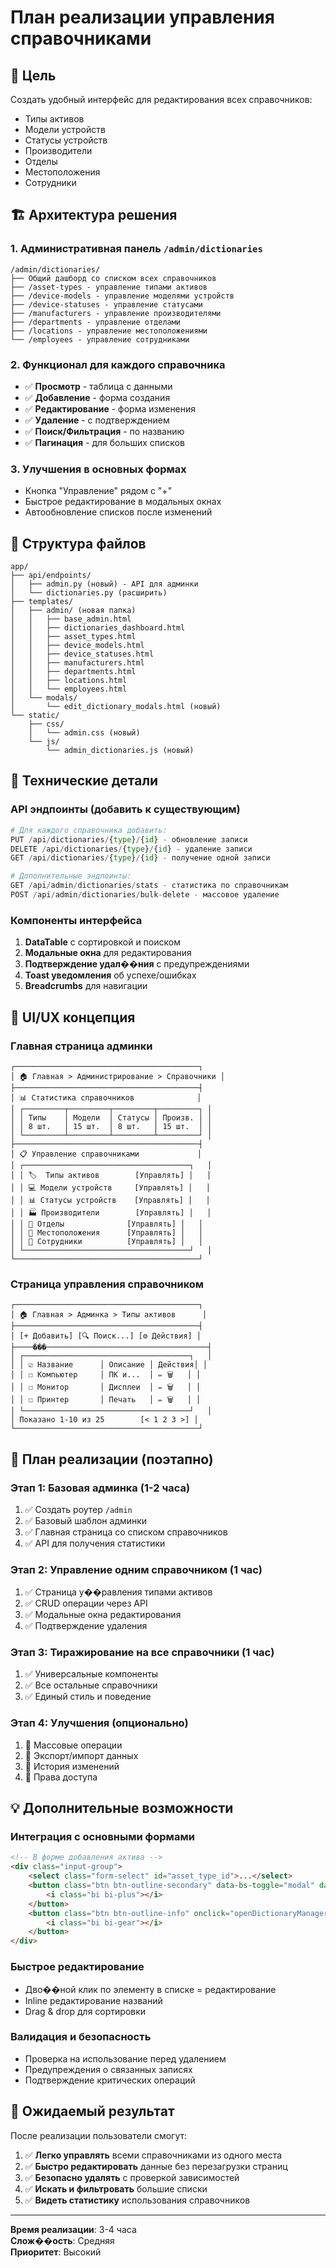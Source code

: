 # План реализации управления справочниками

## 🎯 Цель
Создать удобный интерфейс для редактирования всех справочников:
- Типы активов
- Модели устройств  
- Статусы устройств
- Производители
- Отделы
- Местоположения
- Сотрудники

## 🏗️ Архитектура решения

### 1. Административная панель `/admin/dictionaries`
```
/admin/dictionaries/
├── Общий дашборд со списком всех справочников
├── /asset-types - управление типами активов
├── /device-models - управление моделями устройств
├── /device-statuses - управление статусами
├── /manufacturers - управление производителями
├── /departments - управление отделами
├── /locations - управление местоположениями
└── /employees - управление сотрудниками
```

### 2. Функционал для каждого справочника
- ✅ **Просмотр** - таблица с данными
- ✅ **Добавление** - форма создания
- ✅ **Редактирование** - форма изменения
- ✅ **Удаление** - с подтверждением
- ✅ **Поиск/Фильтрация** - по названию
- ✅ **Пагинация** - для больших списков

### 3. Улучшения в основных формах
- Кнопка "Управление" рядом с "+"
- Быстрое редактирование в модальных окнах
- Автообновление списков после изменений

## 📁 Структура файлов

```
app/
├── api/endpoints/
│   ├── admin.py (новый) - API для админки
│   └── dictionaries.py (расширить)
├── templates/
│   ├── admin/ (новая папка)
│   │   ├── base_admin.html
│   │   ├── dictionaries_dashboard.html
│   │   ├── asset_types.html
│   │   ├── device_models.html
│   │   ├── device_statuses.html
│   │   ├── manufacturers.html
│   │   ├── departments.html
│   │   ├── locations.html
│   │   └── employees.html
│   └── modals/
│       └── edit_dictionary_modals.html (новый)
└── static/
    ├── css/
    │   └── admin.css (новый)
    └── js/
        └── admin_dictionaries.js (новый)
```

## 🔧 Технические детали

### API эндпоинты (добавить к существующим)
```python
# Для каждого справочника добавить:
PUT /api/dictionaries/{type}/{id} - обновление записи
DELETE /api/dictionaries/{type}/{id} - удаление записи
GET /api/dictionaries/{type}/{id} - получение одной записи

# Дополнительные эндпоинты:
GET /api/admin/dictionaries/stats - статистика по справочникам
POST /api/admin/dictionaries/bulk-delete - массовое удаление
```

### Компоненты интерфейса
1. **DataTable** с сортировкой и поиском
2. **Модальные окна** для редактирования
3. **Подтверждение удал��ния** с предупреждениями
4. **Toast уведомления** об успехе/ошибках
5. **Breadcrumbs** для навигации

## 🎨 UI/UX концепция

### Главная страница админки
```
┌─────────────────────────────────────────┐
│ 🏠 Главная > Администрирование > Справочники │
├─────────────────────────────────────────┤
│ 📊 Статистика справочников              │
│ ┌─────────┬─────────┬─────────┬─────────┐ │
│ │ Типы    │ Модели  │ Статусы │ Произв. │ │
│ │ 8 шт.   │ 15 шт.  │ 8 шт.   │ 15 шт.  │ │
│ └─────────┴─────────┴─────────┴─────────┘ │
├─────────────────────────────────────────┤
│ 📋 Управление справочниками             │
│ ┌─────────────────────────────────────┐   │
│ │ 🏷️  Типы активов        [Управлять] │   │
│ │ 💻 Модели устройств     [Управлять] │   │
│ │ 📊 Статусы устройств    [Управлять] │   │
│ │ 🏭 Производители        [Управлять] │   │
│ │ 🏢 Отделы              [Управлять] │   │
│ │ 📍 Местоположения      [Управлять] │   │
│ │ 👥 Сотрудники          [Управлять] │   │
│ └─────────────────────────────────────┘   │
└─────────────────────────────────────────┘
```

### Страница управления справочником
```
┌─────────────────────────────────────────┐
│ 🏠 Главная > Админка > Типы активов      │
├─────────────────────────────────────────┤
│ [+ Добавить] [🔍 Поиск...] [⚙️ Действия] │
├────���────────────────────────────────────┤
│ ┌─────────────────────────────────────┐   │
│ │ ☑️ Название      │ Описание │ Действия│ │
│ │ ☐ Компьютер     │ ПК и...  │ ✏️ 🗑️   │ │
│ │ ☐ Монитор       │ Дисплеи  │ ✏️ 🗑️   │ │
│ │ ☐ Принтер       │ Печать   │ ✏️ 🗑️   │ │
│ └─────────────────────────────────────┘   │
│ Показано 1-10 из 25        [< 1 2 3 >] │
└─────────────────────────────────────────┘
```

## 🚀 План реализации (поэтапно)

### Этап 1: Базовая админка (1-2 часа)
1. ✅ Создать роутер `/admin`
2. ✅ Базовый шаблон админки
3. ✅ Главная страница со списком справочников
4. ✅ API для получения статистики

### Этап 2: Управление одним справочником (1 час)
1. ✅ Страница у��равления типами активов
2. ✅ CRUD операции через API
3. ✅ Модальные окна редактирования
4. ✅ Подтверждение удаления

### Этап 3: Тиражирование на все справочники (1 час)
1. ✅ Универсальные компоненты
2. ✅ Все остальные справочники
3. ✅ Единый стиль и поведение

### Этап 4: Улучшения (опционально)
1. 🔄 Массовые операции
2. 🔄 Экспорт/импорт данных
3. 🔄 История изменений
4. 🔄 Права доступа

## 💡 Дополнительные возможности

### Интеграция с основными формами
```html
<!-- В форме добавления актива -->
<div class="input-group">
    <select class="form-select" id="asset_type_id">...</select>
    <button class="btn btn-outline-secondary" data-bs-toggle="modal" data-bs-target="#assetTypeModal">
        <i class="bi bi-plus"></i>
    </button>
    <button class="btn btn-outline-info" onclick="openDictionaryManager('asset-types')">
        <i class="bi bi-gear"></i>
    </button>
</div>
```

### Быстрое редактирование
- Дво��ной клик по элементу в списке = редактирование
- Inline редактирование названий
- Drag & drop для сортировки

### Валидация и безопасность
- Проверка на использование перед удалением
- Предупреждения о связанных записях
- Подтверждение критических операций

## 🎯 Ожидаемый результат

После реализации пользователи смогут:
1. ✅ **Легко управлять** всеми справочниками из одного места
2. ✅ **Быстро редактировать** данные без перезагрузки страниц
3. ✅ **Безопасно удалять** с проверкой зависимостей
4. ✅ **Искать и фильтровать** большие списки
5. ✅ **Видеть статистику** использования справочников

---

**Время реализации**: 3-4 часа  
**Слож��ость**: Средняя  
**Приоритет**: Высокий